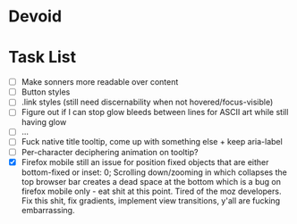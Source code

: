 # Devoid

# Task List

- [ ] Make sonners more readable over content
- [ ] Button styles
- [ ] .link styles (still need discernability when not hovered/focus-visible)
- [ ] Figure out if I can stop glow bleeds between lines for ASCII art while still having glow
- [ ] ...
- [ ] Fuck native title tooltip, come up with something else + keep aria-label
- [ ] Per-character deciphering animation on tooltip?
- [x] Firefox mobile still an issue for position fixed objects that are either bottom-fixed or inset: 0; Scrolling down/zooming in which collapses the top browser bar creates a dead space at the bottom which is a bug on firefox mobile only - eat shit at this point. Tired of the moz developers. Fix this shit, fix gradients, implement view transitions, y'all are fucking embarrassing.
